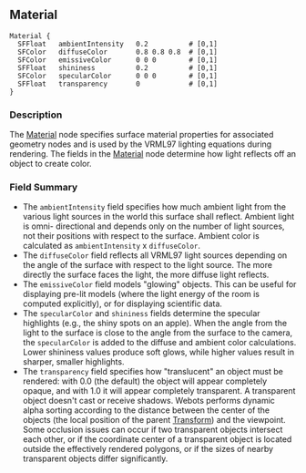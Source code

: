 ## Material

```
Material {
  SFFloat   ambientIntensity   0.2          # [0,1]
  SFColor   diffuseColor       0.8 0.8 0.8  # [0,1]
  SFColor   emissiveColor      0 0 0        # [0,1]
  SFFloat   shininess          0.2          # [0,1]
  SFColor   specularColor      0 0 0        # [0,1]
  SFFloat   transparency       0            # [0,1]
}
```

### Description

The [Material](material.md#material) node specifies surface material properties
for associated geometry nodes and is used by the VRML97 lighting equations
during rendering. The fields in the [Material](material.md#material) node
determine how light reflects off an object to create color.

### Field Summary

- The `ambientIntensity` field specifies how much ambient light from the various
light sources in the world this surface shall reflect. Ambient light is omni-
directional and depends only on the number of light sources, not their positions
with respect to the surface. Ambient color is calculated as `ambientIntensity` x
`diffuseColor`.
- The `diffuseColor` field reflects all VRML97 light sources depending on the
angle of the surface with respect to the light source. The more directly the
surface faces the light, the more diffuse light reflects.
- The `emissiveColor` field models "glowing" objects. This can be useful for
displaying pre-lit models (where the light energy of the room is computed
explicitly), or for displaying scientific data.
- The `specularColor` and `shininess` fields determine the specular highlights
(e.g., the shiny spots on an apple). When the angle from the light to the
surface is close to the angle from the surface to the camera, the
`specularColor` is added to the diffuse and ambient color calculations. Lower
shininess values produce soft glows, while higher values result in sharper,
smaller highlights.
- The `transparency` field specifies how "translucent" an object must be rendered:
with 0.0 (the default) the object will appear completely opaque, and with 1.0 it
will appear completely transparent. A transparent object doesn't cast or receive
shadows. Webots performs dynamic alpha sorting according to the distance between
the center of the objects (the local position of the parent
[Transform](transform.md#transform)) and the viewpoint. Some occlusion issues
can occur if two transparent objects intersect each other, or if the coordinate
center of a transparent object is located outside the effectively rendered
polygons, or if the sizes of nearby transparent objects differ significantly.

